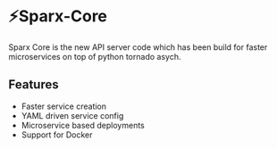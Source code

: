 # ⚡️Sparx-Core
Sparx Core is the new API server code which has been build for faster microservices on top of python tornado asych.


## Features
- Faster service creation
- YAML driven service config
- Microservice based deployments
- Support for Docker


